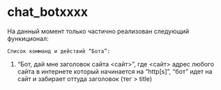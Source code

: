 # chat_botxxxx

На данный момент только частично реализован следующий функиционал:

    Список комманд и действий “Бота”:
1. “Бот, дай мне заголовок сайта <сайт>”, где <сайт> адрес любого сайта в интернете который начинается на “http[s]”,
    “бот” идет на сайт и забирает оттуда заголовок (тег > title)

